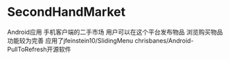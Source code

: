 # SecondHandMarket
Android应用
手机客户端的二手市场
用户可以在这个平台发布物品 浏览购买物品
功能较为完善
应用了jfeinstein10/SlidingMenu chrisbanes/Android-PullToRefresh开源软件
